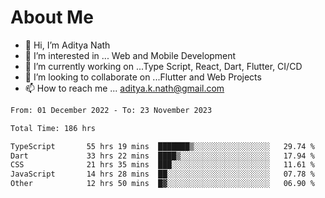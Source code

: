 # About Me

- 👋 Hi, I’m Aditya Nath
- 👀 I’m interested in ... Web and Mobile Development
- 🌱 I’m currently working on ...Type Script, React, Dart, Flutter, CI/CD
- 💞️ I’m looking to collaborate on ...Flutter and Web Projects
- 📫 How to reach me ... aditya.k.nath@gmail.com

<!--START_SECTION:waka-->

```txt
From: 01 December 2022 - To: 23 November 2023

Total Time: 186 hrs

TypeScript       55 hrs 19 mins  ███████▒░░░░░░░░░░░░░░░░░   29.74 %
Dart             33 hrs 22 mins  ████▒░░░░░░░░░░░░░░░░░░░░   17.94 %
CSS              21 hrs 35 mins  ███░░░░░░░░░░░░░░░░░░░░░░   11.61 %
JavaScript       14 hrs 28 mins  ██░░░░░░░░░░░░░░░░░░░░░░░   07.78 %
Other            12 hrs 50 mins  █▓░░░░░░░░░░░░░░░░░░░░░░░   06.90 %
```

<!--END_SECTION:waka-->

<!---
kronosking007/kronosking007 is a ✨ special ✨ repository because its `README.md` (this file) appears on your GitHub profile.
You can click the Preview link to take a look at your changes.
--->
